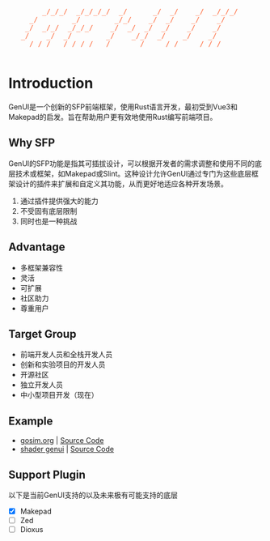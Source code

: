 <divs style="display:flex;justify-content:center;">
<pre style="color:#FF6332">
     _/_/_/  _/_/_/_/  _/      _/  _/    _/  _/_/_/   
  _/        _/        _/_/    _/  _/    _/    _/      
 _/  _/_/  _/_/_/    _/  _/  _/  _/    _/    _/       
_/    _/  _/        _/    _/_/  _/    _/    _/        
 _/_/_/  _/_/_/_/  _/      _/    _/_/    _/_/_/       
</pre>
</divs>

# Introduction

GenUI是一个创新的SFP前端框架，使用Rust语言开发，最初受到Vue3和Makepad的启发。旨在帮助用户更有效地使用Rust编写前端项目。

## Why SFP

GenUI的SFP功能是指其可插拔设计，可以根据开发者的需求调整和使用不同的底层技术或框架，如Makepad或Slint。这种设计允许GenUI通过专门为这些底层框架设计的插件来扩展和自定义其功能，从而更好地适应各种开发场景。

1. 通过插件提供强大的能力
2. 不受固有底层限制
3. 同时也是一种挑战

## Advantage

- 多框架兼容性
- 灵活
- 可扩展
- 社区助力
- 尊重用户

## Target Group

- 前端开发人员和全栈开发人员
- 创新和实验项目的开发人员
- 开源社区
- 独立开发人员
- 中小型项目开发（现在）

## Example

- [gosim.org](https://gen.ipter.org/1/) | [Source Code](https://github.com/Privoce/GenUI/tree/main/examples/gen_ark_makepad)
- [shader genui](https://gen.ipter.org/3/) | [Source Code](https://github.com/Privoce/GenUI/tree/main/examples/gosim_example)

## Support Plugin

以下是当前GenUI支持的以及未来极有可能支持的底层

- [x] Makepad
- [ ] Zed
- [ ] Dioxus